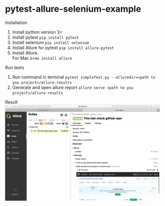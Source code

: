 # pytest-allure-selenium-example

Installation
1. Install python version 3+
2. Install pytest
``pip install pytest``
3. Install selenium
``pip install selenium``
4. Install Allure for pytest
``pip install allure-pytest``
5. Install Allure.<br>
   For Mac
   ``brew install allure``

Run tests
1. Run command in terminal 
``pytest simpleTest.py --alluredir=<path to you project>/allure-results``
2. Generate and open allure report
``allure serve <path to you project>/allure-results``

Result<br>
![Report](screen/report.png?raw=true)